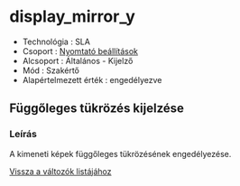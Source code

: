 # display\_mirror\_y

* Technológia : SLA
* Csoport : [Nyomtató beállítások](../sla_printer/sla_parameters.md)
* Alcsoport : Általános - Kijelző
* Mód : Szakértő
* Alapértelmezett érték : engedélyezve

## Függőleges tükrözés kijelzése

### Leírás

A kimeneti képek függőleges tükrözésének engedélyezése.

[Vissza a változók listájához](./)

